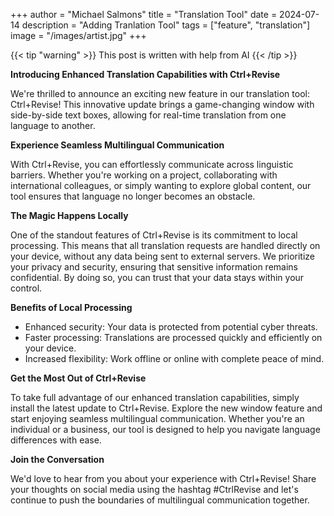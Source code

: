 +++
author = "Michael Salmons"
title = "Translation Tool"
date = 2024-07-14
description = "Adding Tranlation Tool"
tags = ["feature", "translation"]
image = "/images/artist.jpg"
+++

{{< tip "warning" >}}
This post is written with help from AI
{{< /tip >}}

**Introducing Enhanced Translation Capabilities with Ctrl+Revise**

We're thrilled to announce an exciting new feature in our translation tool: Ctrl+Revise! This innovative update brings a game-changing window with side-by-side text boxes, allowing for real-time translation from one language to another.

**Experience Seamless Multilingual Communication**

With Ctrl+Revise, you can effortlessly communicate across linguistic barriers. Whether you're working on a project, collaborating with international colleagues, or simply wanting to explore global content, our tool ensures that language no longer becomes an obstacle.

**The Magic Happens Locally**

One of the standout features of Ctrl+Revise is its commitment to local processing. This means that all translation requests are handled directly on your device, without any data being sent to external servers. We prioritize your privacy and security, ensuring that sensitive information remains confidential. By doing so, you can trust that your data stays within your control.

**Benefits of Local Processing**

* Enhanced security: Your data is protected from potential cyber threats.
* Faster processing: Translations are processed quickly and efficiently on your device.
* Increased flexibility: Work offline or online with complete peace of mind.

**Get the Most Out of Ctrl+Revise**

To take full advantage of our enhanced translation capabilities, simply install the latest update to Ctrl+Revise. Explore the new window feature and start enjoying seamless multilingual communication. Whether you're an individual or a business, our tool is designed to help you navigate language differences with ease.

**Join the Conversation**

We'd love to hear from you about your experience with Ctrl+Revise! Share your thoughts on social media using the hashtag #CtrlRevise and let's continue to push the boundaries of multilingual communication together.
